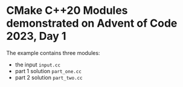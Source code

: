 # CMake C++20 Modules demonstrated on Advent of Code 2023, Day 1

The example contains three modules:

- the input `input.cc`
- part 1 solution `part_one.cc`
- part 2 solution `part_two.cc`
